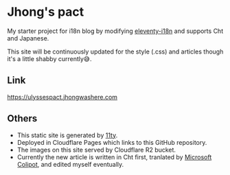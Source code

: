 # Jhong's pact

My starter project for i18n blog by modifying [eleventy-i18n](https://github.com/madrilene/eleventy-i18n) and supports Cht and Japanese.

This site will be continuously updated for the style (.css) and articles though it's a little shabby currently😅.

## Link

https://ulyssespact.jhongwashere.com

## Others

- This static site is generated by [11ty](https://github.com/11ty/eleventy).
- Deployed in Cloudflare Pages which links to this GitHub repository.
- The images on this site served by Cloudflare R2 bucket.
- Currently the new article is written in Cht first, tranlated by [Microsoft Colipot](https://copilot.microsoft.com/), and edited myself eventually.
